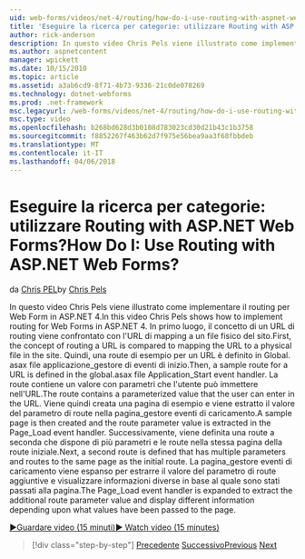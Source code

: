 ```yaml
---
uid: web-forms/videos/net-4/routing/how-do-i-use-routing-with-aspnet-web-forms
title: 'Eseguire la ricerca per categorie: utilizzare Routing with ASP.NET Web Forms? | Microsoft Docs'
author: rick-anderson
description: In questo video Chris Pels viene illustrato come implementare il routing per Web Form in ASP.NET 4. In primo luogo, il concetto di un URL di routing viene confrontato il mapping dell'URL di una p...
ms.author: aspnetcontent
manager: wpickett
ms.date: 10/15/2010
ms.topic: article
ms.assetid: a3ab6cd9-8f71-4b73-9336-21c0de078269
ms.technology: dotnet-webforms
ms.prod: .net-framework
msc.legacyurl: /web-forms/videos/net-4/routing/how-do-i-use-routing-with-aspnet-web-forms
msc.type: video
ms.openlocfilehash: b268bd628d3b0108d783023cd30d21b43c1b3758
ms.sourcegitcommit: f8852267f463b62d7f975e56bea9aa3f68fbbdeb
ms.translationtype: MT
ms.contentlocale: it-IT
ms.lasthandoff: 04/06/2018
---
```

<a name="how-do-i-use-routing-with-aspnet-web-forms"></a><span data-ttu-id="759f0-105">Eseguire la ricerca per categorie: utilizzare Routing with ASP.NET Web Forms?</span><span class="sxs-lookup"><span data-stu-id="759f0-105">How Do I: Use Routing with ASP.NET Web Forms?</span></span>
====================
<span data-ttu-id="759f0-106">da [Chris PEL](https://twitter.com/chrispels)</span><span class="sxs-lookup"><span data-stu-id="759f0-106">by [Chris Pels](https://twitter.com/chrispels)</span></span>

<span data-ttu-id="759f0-107">In questo video Chris Pels viene illustrato come implementare il routing per Web Form in ASP.NET 4.</span><span class="sxs-lookup"><span data-stu-id="759f0-107">In this video Chris Pels shows how to implement routing for Web Forms in ASP.NET 4.</span></span> <span data-ttu-id="759f0-108">In primo luogo, il concetto di un URL di routing viene confrontato con l'URL di mapping a un file fisico del sito.</span><span class="sxs-lookup"><span data-stu-id="759f0-108">First, the concept of routing a URL is compared to mapping the URL to a physical file in the site.</span></span> <span data-ttu-id="759f0-109">Quindi, una route di esempio per un URL è definito in Global. asax file applicazione\_gestore di eventi di inizio.</span><span class="sxs-lookup"><span data-stu-id="759f0-109">Then, a sample route for a URL is defined in the global.asax file Application\_Start event handler.</span></span> <span data-ttu-id="759f0-110">La route contiene un valore con parametri che l'utente può immettere nell'URL.</span><span class="sxs-lookup"><span data-stu-id="759f0-110">The route contains a parameterized value that the user can enter in the URL.</span></span> <span data-ttu-id="759f0-111">Viene quindi creata una pagina di esempio e viene estratto il valore del parametro di route nella pagina\_gestore eventi di caricamento.</span><span class="sxs-lookup"><span data-stu-id="759f0-111">A sample page is then created and the route parameter value is extracted in the Page\_Load event handler.</span></span> <span data-ttu-id="759f0-112">Successivamente, viene definita una route a seconda che dispone di più parametri e le route nella stessa pagina della route iniziale.</span><span class="sxs-lookup"><span data-stu-id="759f0-112">Next, a second route is defined that has multiple parameters and routes to the same page as the initial route.</span></span> <span data-ttu-id="759f0-113">La pagina\_gestore eventi di caricamento viene espanso per estrarre il valore del parametro di route aggiuntive e visualizzare informazioni diverse in base al quale sono stati passati alla pagina.</span><span class="sxs-lookup"><span data-stu-id="759f0-113">The Page\_Load event handler is expanded to extract the additional route parameter value and display different information depending upon what values have been passed to the page.</span></span>

[<span data-ttu-id="759f0-114">&#9654;Guardare video (15 minuti)</span><span class="sxs-lookup"><span data-stu-id="759f0-114">&#9654; Watch video (15 minutes)</span></span>](https://channel9.msdn.com/Blogs/ASP-NET-Site-Videos/how-do-i-use-routing-with-aspnet-web-forms)

> [!div class="step-by-step"]
> <span data-ttu-id="759f0-115">[Precedente](aspnet-4-quick-hit-outbound-webforms-routing.md)
> [Successivo](how-do-i-work-with-urls-in-aspnet-routing.md)</span><span class="sxs-lookup"><span data-stu-id="759f0-115">[Previous](aspnet-4-quick-hit-outbound-webforms-routing.md)
[Next](how-do-i-work-with-urls-in-aspnet-routing.md)</span></span>
